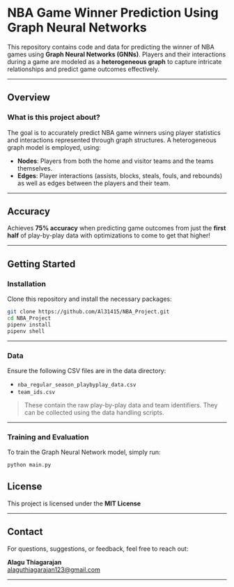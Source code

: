 # NBA Game Winner Prediction Using Graph Neural Networks

This repository contains code and data for predicting the winner of NBA games using **Graph Neural Networks (GNNs)**. Players and their interactions during a game are modeled as a **heterogeneous graph** to capture intricate relationships and predict game outcomes effectively.

---

## Overview

### What is this project about?

The goal is to accurately predict NBA game winners using player statistics and interactions represented through graph
structures. A heterogeneous graph model is employed, using:

- **Nodes**: Players from both the home and visitor teams and the teams themselves.
- **Edges**: Player interactions (assists, blocks, steals, fouls, and rebounds) as well as edges between the players and their team. 

---

## Accuracy
Achieves **75% accuracy** when predicting game outcomes from just the **first half** of play-by-play data with optimizations to come to get that higher!

---

## Getting Started

###  Installation

Clone this repository and install the necessary packages:

```bash
git clone https://github.com/Al31415/NBA_Project.git
cd NBA_Project
pipenv install
pipenv shell

```
---

### Data

Ensure the following CSV files are in the data directory:

- `nba_regular_season_playbyplay_data.csv`
- `team_ids.csv`

> These contain the raw play-by-play data and team identifiers. They can be collected using the data handling scripts.

---

### Training and Evaluation

To train the Graph Neural Network model, simply run:

```bash
python main.py
```
## License

This project is licensed under the **MIT License**

---

##  Contact

For questions, suggestions, or feedback, feel free to reach out:

**Alagu Thiagarajan**  
[alaguthiagarajan123@gmail.com](mailto:alaguthiagarajan123@gmail.com)

---
